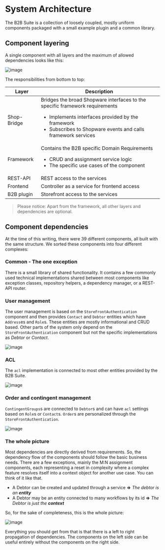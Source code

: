 # System Architecture

The B2B Suite is a collection of loosely coupled, mostly uniform components packaged with a small example plugin and a common library.

## Component layering

A single component with all layers and the maximum of allowed dependencies looks like this:

![image](../../../../.gitbook/assets/b2b-architecture-component.png)

The responsibilities from bottom to top:

| Layer       | Description                                                                                                                                                                                                      |
|-------------|------------------------------------------------------------------------------------------------------------------------------------------------------------------------------------------------------------------|
| Shop-Bridge | Bridges the broad Shopware interfaces to the specific framework requirements <ul><li>Implements interfaces provided by the framework</li><li>Subscribes to Shopware events and calls framework services</li></ul> |
| Framework   | Contains the B2B specific Domain Requirements <ul><li>CRUD and assignment service logic</li><li>The specific use cases of the component</li></ul>                                                                  |
| REST-API    | REST access to the services                                                                                                                                                                                      |
| Frontend    | Controller as a service for frontend access                                                                                                                                                                      |
| B2B plugin  | Storefront access to the services                                                                                                                                                                               |

> Please notice: Apart from the framework, all other layers and dependencies are optional.

## Component dependencies

At the time of this writing, there were 39 different components, all built with the same structure. We sorted these components into four different complexes:

### Common - The one exception

There is a small library of shared functionality. It contains a few commonly used technical implementations shared between most components like exception classes, repository helpers, a dependency manager, or a REST-API router.

### User management

The user management is based on the `StoreFrontAuthentication` component and then provides `Contact` and `Debtor` entities which have `Address`es and `Role`s. These entities are mostly informational and CRUD based. Other parts of the system only depend on the `StoreFrontAuthentication` component but not the specific implementations as *Debtor* or *Contact*.

![image](../../../../.gitbook/assets/b2b-architecture-users.png)

### ACL

The `acl` implementation is connected to most other entities provided by the B2B Suite.

![image](../../../../.gitbook/assets/b2b-architecture-acl.png)

### Order and contingent management

`ContingentGroups`s are connected to `Debtor`s and can have `acl` settings based on `Role`s or `Contact`s. `Order`s are personalized through the `StoreFrontAuthentication`.

![image](../../../../.gitbook/assets/b2b-architecture-order.png)

### The whole picture

Most dependencies are directly derived from requirements. So, the dependency flow of the components should follow the basic business needs. There are a few exceptions, mainly the M:N assignment components, each representing a reset in complexity where a complex feature resolves itself into a context object for another use case. You can think of it like that.

* A Debtor can be created and updated through a service **=>** _The debtor is an **entity**_
* A Debtor may be an entity connected to many workflows by its id **=>** _The Debtor is just the **context**_

So, for the sake of completeness, this is the whole picture:

![image](../../../../.gitbook/assets/b2b-architecture-components-complete.png)

Everything you should get from that is that there is a left to right propagation of dependencies. The components on the left side can be useful entirely without the components on the right side.
